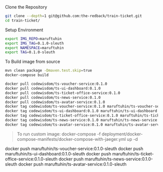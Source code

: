 Clone the Repository
```bash
git clone --depth=1 git@github.com:the-redback/train-ticket.git
cd train-ticket/
```

Setup Environment
```bash 
export IMG_REPO=maruftuhin
export IMG_TAG=0.1.0-sleuth
export NAMESPACE=maruftuhin
export TAG=0.1.0-sleuth
```

To Build image from source
```bash
mvn clean package -Dmaven.test.skip=true
docker-compose build

docker pull codewisdom/ts-voucher-service:0.1.0
docker pull codewisdom/ts-ui-dashboard:0.1.0
docker pull codewisdom/ts-ticket-office-service:0.1.0
docker pull codewisdom/ts-news-service:0.1.0
docker pull codewisdom/ts-avatar-service:0.1.0
docker tag codewisdom/ts-voucher-service:0.1.0 maruftuhin/ts-voucher-service:0.1.0-sleuth
docker tag codewisdom/ts-ui-dashboard:0.1.0 maruftuhin/ts-ui-dashboard:0.1.0-sleuth
docker tag codewisdom/ts-ticket-office-service:0.1.0 maruftuhin/ts-ticket-office-service:0.1.0-sleuth
docker tag codewisdom/ts-news-service:0.1.0 maruftuhin/ts-news-service:0.1.0-sleuth
docker tag codewisdom/ts-avatar-service:0.1.0 maruftuhin/ts-avatar-service:0.1.0-sleuth
```

> To run custom image:
docker-compose -f deployment/docker-compose-manifests/docker-compose-with-jaeger.yml up -d


docker push maruftuhin/ts-voucher-service:0.1.0-sleuth
docker push maruftuhin/ts-ui-dashboard:0.1.0-sleuth
docker push maruftuhin/ts-ticket-office-service:0.1.0-sleuth
docker push maruftuhin/ts-news-service:0.1.0-sleuth
docker push maruftuhin/ts-avatar-service:0.1.0-sleuth